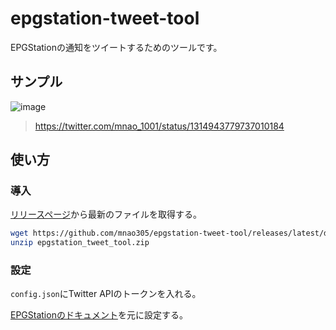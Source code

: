 # epgstation-tweet-tool

EPGStationの通知をツイートするためのツールです。

## サンプル

![image](https://user-images.githubusercontent.com/32170530/95661603-968a8a00-0b6b-11eb-89a1-ccf8473f8b8c.png)

> <https://twitter.com/mnao_1001/status/1314943779737010184>

## 使い方

### 導入

[リリースページ](https://github.com/mnao305/epgstation-tweet-tool/releases)から最新のファイルを取得する。  

```sh
wget https://github.com/mnao305/epgstation-tweet-tool/releases/latest/download/epgstation_tweet_tool.zip
unzip epgstation_tweet_tool.zip
```

### 設定

`config.json`にTwitter APIのトークンを入れる。

[EPGStationのドキュメント](https://github.com/l3tnun/EPGStation/blob/8cf1cc920c9be24f123d8231db1bfb24765c13ac/doc/conf-manual.md#%E5%A4%96%E9%83%A8%E3%82%B3%E3%83%9E%E3%83%B3%E3%83%89%E5%AE%9F%E8%A1%8C)を元に設定する。
